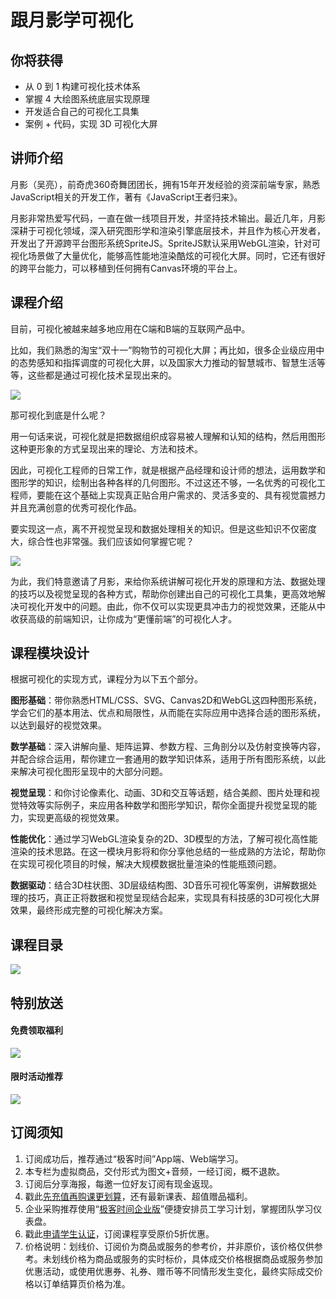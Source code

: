 # 跟月影学可视化

## 你将获得

*   从 0 到 1 构建可视化技术体系
*   掌握 4 大绘图系统底层实现原理
*   开发适合自己的可视化工具集
*   案例 + 代码，实现 3D 可视化大屏

  

## 讲师介绍

月影（吴亮），前奇虎360奇舞团团长，拥有15年开发经验的资深前端专家，熟悉JavaScript相关的开发工作，著有《JavaScript王者归来》。

月影非常热爱写代码，一直在做一线项目开发，并坚持技术输出。最近几年，月影深耕于可视化领域，深入研究图形学和渲染引擎底层技术，并且作为核心开发者，开发出了开源跨平台图形系统SpriteJS。SpriteJS默认采用WebGL渲染，针对可视化场景做了大量优化，能够高性能地渲染酷炫的可视化大屏。同时，它还有很好的跨平台能力，可以移植到任何拥有Canvas环境的平台上。

  

## 课程介绍

目前，可视化被越来越多地应用在C端和B端的互联网产品中。

比如，我们熟悉的淘宝“双十一”购物节的可视化大屏；再比如，很多企业级应用中的态势感知和指挥调度的可视化大屏，以及国家大力推动的智慧城市、智慧生活等等，这些都是通过可视化技术呈现出来的。

![](https://static001.geekbang.org/resource/image/e8/30/e89f4ac982dedb2dd2151a404236dc30.gif)

那可视化到底是什么呢？

用一句话来说，可视化就是把数据组织成容易被人理解和认知的结构，然后用图形这种更形象的方式呈现出来的理论、方法和技术。

因此，可视化工程师的日常工作，就是根据产品经理和设计师的想法，运用数学和图形学的知识，绘制出各种各样的几何图形。不过这还不够，一名优秀的可视化工程师，要能在这个基础上实现真正贴合用户需求的、灵活多变的、具有视觉震撼力并且充满创意的优秀可视化作品。

要实现这一点，离不开视觉呈现和数据处理相关的知识。但是这些知识不仅密度大，综合性也非常强。我们应该如何掌握它呢？

![](https://static001.geekbang.org/resource/image/0b/d4/0b71fbc404c3125585e609a43c64d9d4.jpg)

为此，我们特意邀请了月影，来给你系统讲解可视化开发的原理和方法、数据处理的技巧以及视觉呈现的各种方式，帮助你创建出自己的可视化工具集，更高效地解决可视化开发中的问题。由此，你不仅可以实现更具冲击力的视觉效果，还能从中收获高级的前端知识，让你成为“更懂前端”的可视化人才。

## 课程模块设计

根据可视化的实现方式，课程分为以下五个部分。

**图形基础**：带你熟悉HTML/CSS、SVG、Canvas2D和WebGL这四种图形系统，学会它们的基本用法、优点和局限性，从而能在实际应用中选择合适的图形系统，以达到最好的视觉效果。

**数学基础**：深入讲解向量、矩阵运算、参数方程、三角剖分以及仿射变换等内容，并配合综合运用，帮你建立一套通用的数学知识体系，适用于所有图形系统，以此来解决可视化图形呈现中的大部分问题。

**视觉呈现**：和你讨论像素化、动画、3D和交互等话题，结合美颜、图片处理和视觉特效等实际例子，来应用各种数学和图形学知识，帮你全面提升视觉呈现的能力，实现更高级的视觉效果。

**性能优化**：通过学习WebGL渲染复杂的2D、3D模型的方法，了解可视化高性能渲染的技术思路。在这一模块月影将和你分享他总结的一些成熟的方法论，帮助你在实现可视化项目的时候，解决大规模数据批量渲染的性能瓶颈问题。

**数据驱动**：结合3D柱状图、3D层级结构图、3D音乐可视化等案例，讲解数据处理的技巧，真正正将数据和视觉呈现结合起来，实现具有科技感的3D可视化大屏效果，最终形成完整的可视化解决方案。

  

## 课程目录

![](https://static001.geekbang.org/resource/image/97/3d/97953f4ac0260cb41b3e944a1eb9bf3d.jpg)

  

## 特别放送

#### 免费领取福利

[![](https://static001.geekbang.org/resource/image/69/dc/69c52d08278a2164dc5b061ba342a5dc.jpg?wh=960x301)](https://time.geekbang.org/article/427012)

  

#### 限时活动推荐

[![](https://static001.geekbang.org/resource/image/67/a0/6720f5d50b4b38abbf867facdef728a0.png?wh=1035x360)](https://shop18793264.m.youzan.com/wscgoods/detail/2fmoej9krasag5p?dc_ps=2913145716543073286.200001)

  

## 订阅须知

1.  订阅成功后，推荐通过“极客时间”App端、Web端学习。
2.  本专栏为虚拟商品，交付形式为图文+音频，一经订阅，概不退款。
3.  订阅后分享海报，每邀一位好友订阅有现金返现。
4.  戳此[先充值再购课更划算](https://shop18793264.m.youzan.com/wscgoods/detail/2fmoej9krasag5p?scan=1&activity=none&from=kdt&qr=directgoods_1541158976&shopAutoEnter=1)，还有最新课表、超值赠品福利。
5.  企业采购推荐使用“[极客时间企业版](https://b.geekbang.org/?utm_source=geektime&utm_medium=columnintro&utm_campaign=newregister&gk_source=2021020901_gkcolumnintro_newregister)”便捷安排员工学习计划，掌握团队学习仪表盘。
6.  戳此[申请学生认证](https://promo.geekbang.org/activity/student-certificate?utm_source=geektime&utm_medium=caidanlan1)，订阅课程享受原价5折优惠。
7.  价格说明：划线价、订阅价为商品或服务的参考价，并非原价，该价格仅供参考。未划线价格为商品或服务的实时标价，具体成交价格根据商品或服务参加优惠活动，或使用优惠券、礼券、赠币等不同情形发生变化，最终实际成交价格以订单结算页价格为准。
